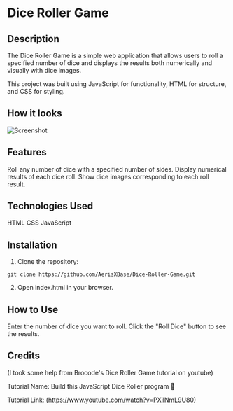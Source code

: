 # Dice Roller Game

## Description
The Dice Roller Game is a simple web application that allows users to roll a specified number of dice and displays the results both numerically and visually with dice images.

This project was built using JavaScript for functionality, HTML for structure, and CSS for styling.

## How it looks
![Screenshot](https://github.com/AerisXBase/Dice-Roller-Game/assets/129667439/3b94afac-dae4-4be9-9a32-156f2b63b5d2)

## Features
Roll any number of dice with a specified number of sides.
Display numerical results of each dice roll.
Show dice images corresponding to each roll result.

## Technologies Used
HTML
CSS
JavaScript

## Installation
1. Clone the repository:
```
git clone https://github.com/AerisXBase/Dice-Roller-Game.git
```
2. Open index.html in your browser.

## How to Use
Enter the number of dice you want to roll.
Click the "Roll Dice" button to see the results.

## Credits
(I took some help from Brocode's Dice Roller Game tutorial on youtube)

Tutorial Name: Build this JavaScript Dice Roller program 🎲

Tutorial Link: (https://www.youtube.com/watch?v=PXilNmL9U80)
